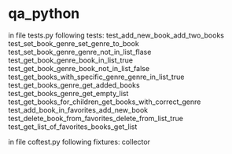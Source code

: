 # qa_python

in file tests.py following tests:
test_add_new_book_add_two_books
test_set_book_genre_set_genre_to_book
test_set_book_genre_genre_not_in_list_flase
test_get_book_genre_book_in_list_true
test_get_book_genre_book_not_in_list_false
test_get_books_with_specific_genre_genre_in_list_true
test_get_books_genre_get_added_books
test_get_books_genre_get_empty_list
test_get_books_for_children_get_books_with_correct_genre
test_add_book_in_favorites_add_new_book
test_delete_book_from_favorites_delete_from_list_true
test_get_list_of_favorites_books_get_list

in file coftest.py following fixtures:
collector

